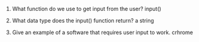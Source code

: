 1. What function do we use to get input from the user?
input()

2. What data type does the input() function return?
 a string

3. Give an example of a software that requires user input to work.
crhrome 
